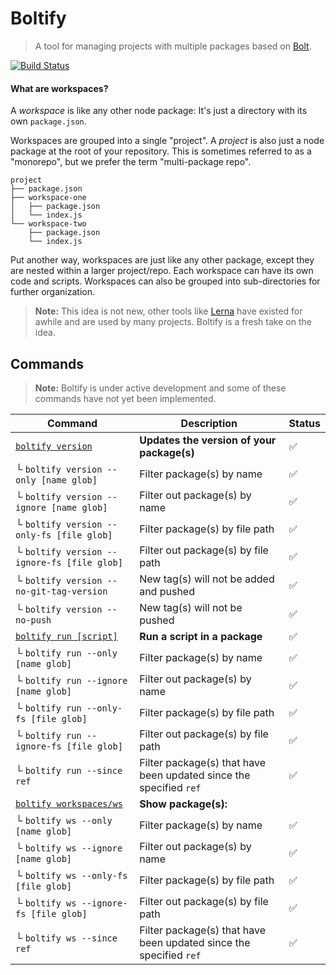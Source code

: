 # Boltify

> A tool for managing projects with multiple packages based on [Bolt](http://boltpkg.com/).

[![Build Status](https://travis-ci.com/xcritical-software/boltify.svg?branch=master)](https://travis-ci.com/xcritical-software/boltify)

#### What are workspaces?

A _workspace_ is like any other node package: It's just a directory with its
own `package.json`.

Workspaces are grouped into a single "project". A _project_ is also just a
node package at the root of your repository. This is sometimes referred to
as a "monorepo", but we prefer the term "multi-package repo".

```
project
├── package.json
├── workspace-one
│   ├── package.json
│   └── index.js
└── workspace-two
    ├── package.json
    └── index.js
```

Put another way, workspaces are just like any other package, except they are
nested within a larger project/repo. Each workspace can have its own code and scripts. Workspaces can also be grouped into
sub-directories for further organization.

> **Note:** This idea is not new, other tools like [Lerna](https://lernajs.io)
> have existed for awhile and are used by many projects. Boltify is a fresh take
> on the idea.


## Commands

> **Note:** Boltify is under active development and some of these commands have
> not yet been implemented.

| Command                                 | Description                                                               | Status |
| --------------------------------------- | ------------------------------------------------------------------------- |--------|
| [`boltify version`](./src/commands/version#readme) | **Updates the version of your package(s)**                                    |✅|
| └ `boltify version --only [name glob]`      | Filter package(s) by name                                                 |✅|
| └ `boltify version --ignore [name glob]`    | Filter out package(s) by name                                             |✅|
| └ `boltify version --only-fs [file glob]`   | Filter package(s) by file path                                            |✅|
| └ `boltify version --ignore-fs [file glob]` | Filter out package(s) by file path                                        |✅|
| └ `boltify version --no-git-tag-version` | New tag(s) will not be added and pushed                                       |✅|
| └ `boltify version --no-push` | New tag(s) will not be pushed                                        |✅|
| [`boltify run [script]`](./src/commands/run#readme)      | **Run a script in a package**                                                 |✅|
| └ `boltify run --only [name glob]`      | Filter package(s) by name                                                 |✅|
| └ `boltify run --ignore [name glob]`    | Filter out package(s) by name                                             |✅|
| └ `boltify run --only-fs [file glob]`   | Filter package(s) by file path                                            |✅|
| └ `boltify run --ignore-fs [file glob]` | Filter out package(s) by file path                                        |✅|
| └ `boltify run --since ref` | Filter package(s) that have been updated since the specified `ref`                                        |✅|
| [`boltify workspaces/ws`](./src/commands/workspaces#readme)                    | **Show package(s):**                     ||
| └ `boltify ws --only [name glob]`      | Filter package(s) by name                                                 |✅|
| └ `boltify ws --ignore [name glob]`    | Filter out package(s) by name                                             |✅|
| └ `boltify ws --only-fs [file glob]`   | Filter package(s) by file path                                            |✅|
| └ `boltify ws --ignore-fs [file glob]` | Filter out package(s) by file path                                        |✅|
| └ `boltify ws --since ref` | Filter package(s) that have been updated since the specified `ref`                                        |✅|


